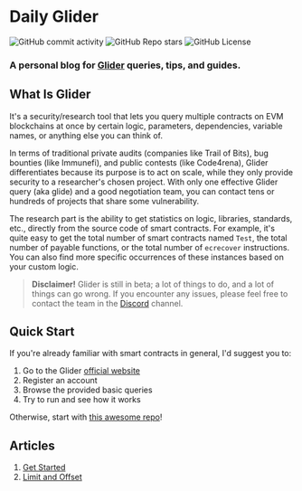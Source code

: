 # Daily Glider

![GitHub commit activity](https://img.shields.io/github/commit-activity/t/ustas-eth/daily-glider) ![GitHub Repo stars](https://img.shields.io/github/stars/ustas-eth/daily-glider) ![GitHub License](https://img.shields.io/github/license/ustas-eth/daily-glider)

### A personal blog for [Glider](https://glide.r.xyz/) queries, tips, and guides.

## What Is Glider

It's a security/research tool that lets you query multiple contracts on EVM blockchains at once by certain logic, parameters, dependencies, variable names, or anything else you can think of.

In terms of traditional private audits (companies like Trail of Bits), bug bounties (like Immunefi), and public contests (like Code4rena), Glider differentiates because its purpose is to act on scale, while they only provide security to a researcher's chosen project. With only one effective Glider query (aka glide) and a good negotiation team, you can contact tens or hundreds of projects that share some vulnerability.

The research part is the ability to get statistics on logic, libraries, standards, etc., directly from the source code of smart contracts. For example, it's quite easy to get the total number of smart contracts named `Test`, the total number of payable functions, or the total number of `ecrecover` instructions. You can also find more specific occurrences of these instances based on your custom logic.

> **Disclaimer!** Glider is still in beta; a lot of things to do, and a lot of things can go wrong. If you encounter any issues, please feel free to contact the team in the [Discord](https://discord.gg/remedy) channel.

## Quick Start

If you're already familiar with smart contracts in general, I'd suggest you to:

1. Go to the Glider [official website](https://glide.r.xyz/)
2. Register an account
3. Browse the provided basic queries
4. Try to run and see how it works

Otherwise, start with [this awesome repo](https://github.com/OffcierCia/DeFi-Developer-Road-Map)!

## Articles

1. [Get Started](./articles/get-started/README.md)
2. [Limit and Offset](./articles/limit-and-offset/README.md)
